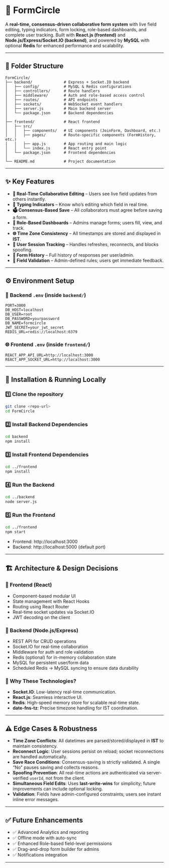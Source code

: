 
# 🚀 FormCircle

A **real-time, consensus-driven collaborative form system** with live field editing, typing indicators, form locking, role-based dashboards, and complete user tracking. Built with **React.js (frontend)** and **Node.js/Express/Socket.IO (backend)**, and powered by **MySQL** with optional **Redis** for enhanced performance and scalability.

---

## 📁 Folder Structure

```
FormCircle/
├── backend/              # Express + Socket.IO backend
│   ├── config/           # MySQL & Redis configurations
│   ├── controllers/      # Route handlers
│   ├── middleware/       # Auth and role-based access control
│   ├── routes/           # API endpoints
│   ├── sockets/          # WebSocket event handlers
│   ├── server.js         # Main backend server
│   └── package.json      # Backend dependencies
│
├── frontend/             # React frontend
│   ├── src/
│   │   ├── components/   # UI components (JoinForm, Dashboard, etc.)
│   │   ├── pages/        # Route-specific components (FormHistory, etc.)
│   │   ├── app.js        # App routing and main logic
│   │   └── index.js      # React entry point
│   └── package.json      # Frontend dependencies
│
└── README.md             # Project documentation
```

---

## ✨ Key Features

- **🔁 Real-Time Collaborative Editing** – Users see live field updates from others instantly.
- **👀 Typing Indicators** – Know who’s editing which field in real time.
- **🗳️ Consensus-Based Save** – All collaborators must agree before saving a form.
- **👮 Role-Based Dashboards** – Admins manage forms; users fill, view, and track.
- **🌐 Time Zone Consistency** – All timestamps are stored and displayed in **IST**.
- **🧠 User Session Tracking** – Handles refreshes, reconnects, and blocks spoofing.
- **📜 Form History** – Full history of responses per user/admin.
- **🧪 Field Validation** – Admin-defined rules; users get immediate feedback.

---

## ⚙️ Environment Setup

### 🔧 Backend `.env` (inside `backend/`)
```
PORT=3000
DB_HOST=localhost
DB_USER=root
DB_PASSWORD=yourpassword
DB_NAME=formcircle
JWT_SECRET=your_jwt_secret
REDIS_URL=redis://localhost:6379
```

### 🌐 Frontend `.env` (inside `frontend/`)
```
REACT_APP_API_URL=http://localhost:3000
REACT_APP_SOCKET_URL=http://localhost:3000
```

---

## 🏁 Installation & Running Locally

### 1️⃣ Clone the repository
```bash
git clone <repo-url>
cd FormCircle
```

### 2️⃣ Install Backend Dependencies
```bash
cd backend
npm install
```

### 3️⃣ Install Frontend Dependencies
```bash
cd ../frontend
npm install
```

### 4️⃣ Run the Backend
```bash
cd ../backend
node server.js
```

### 5️⃣ Run the Frontend
```bash
cd ../frontend
npm start
```

- Frontend: http://localhost:3000  
- Backend: http://localhost:5000 (default port)

---

## 🏗️ Architecture & Design Decisions

### 🧩 Frontend (React)
- Component-based modular UI
- State management with React Hooks
- Routing using React Router
- Real-time socket updates via Socket.IO
- JWT decoding on the client

### 🏢 Backend (Node.js/Express)
- REST API for CRUD operations
- Socket.IO for real-time collaboration
- Middleware for auth and role validation
- Redis (optional) for in-memory collaboration state
- MySQL for persistent user/form data
- Scheduled Redis → MySQL syncing to ensure data durability

### 🧠 Why These Technologies?
- **Socket.IO**: Low-latency real-time communication.
- **React.js**: Seamless interactive UI.
- **Redis**: High-speed memory store for scalable real-time state.
- **date-fns-tz**: Precise timezone handling for IST coordination.

---

## ⚠️ Edge Cases & Robustness

- **Time Zone Conflicts**: All datetimes are parsed/stored/displayed in **IST** to maintain consistency.
- **Reconnect Logic**: User sessions persist on reload; socket reconnections are handled automatically.
- **Save Race Conditions**: Consensus-saving is strictly validated. A single “No” pauses saving and collects reasons.
- **Spoofing Prevention**: All real-time actions are authenticated via server-verified `userId`, not from the client.
- **Simultaneous Field Edits**: Uses **last-write-wins** for simplicity; future improvements can include optional locking.
- **Validation**: Fields have admin-configured constraints; users see instant inline error messages.

---

## ✅ Future Enhancements

- ✅ Advanced Analytics and reporting   
- ✅ Offline mode with auto-sync  
- ✅ Enhanced Role-based field-level permissions  
- ✅ Drag-and-drop form builder for admins  
- ✅ Notifications integration  

---
